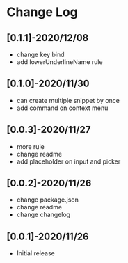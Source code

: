 # Change Log

## [0.1.1]-2020/12/08

- change key bind
- add lowerUnderlineName rule

## [0.1.0]-2020/11/30

- can create multiple snippet by once
- add command on context menu

## [0.0.3]-2020/11/27

- more rule
- change readme
- add placeholder on input and picker

## [0.0.2]-2020/11/26

- change package.json
- change readme
- change changelog

## [0.0.1]-2020/11/26

- Initial release

